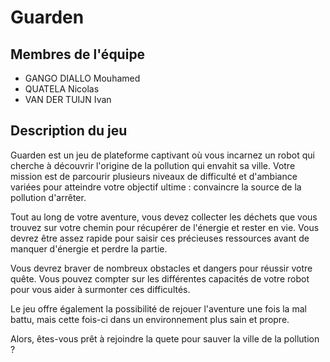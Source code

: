 # Guarden
## Membres de l'équipe
- GANGO DIALLO Mouhamed  
- QUATELA Nicolas  
- VAN DER TUIJN Ivan  

## Description du jeu
Guarden est un jeu de plateforme captivant où vous incarnez un robot qui cherche à découvrir l'origine de la pollution qui envahit sa ville. Votre mission est de parcourir plusieurs niveaux de difficulté et d'ambiance variées pour atteindre votre objectif ultime : convaincre la source de la pollution d'arrêter.

Tout au long de votre aventure, vous devez collecter les déchets que vous trouvez sur votre chemin pour récupérer de l'énergie et rester en vie. Vous devrez être assez rapide pour saisir ces précieuses ressources avant de manquer d'énergie et perdre la partie.

Vous devrez braver de nombreux obstacles et dangers pour réussir votre quête. Vous pouvez compter sur les différentes capacités de votre robot pour vous aider à surmonter ces difficultés.

Le jeu offre également la possibilité de rejouer l'aventure une fois la mal battu, mais cette fois-ci dans un environnement plus sain et propre.

Alors, êtes-vous prêt à rejoindre la quete pour sauver la ville de la pollution ?
